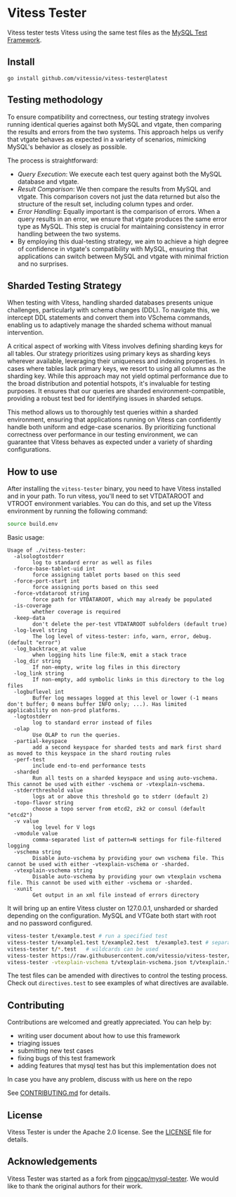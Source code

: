 # Vitess Tester

Vitess tester tests Vitess using the same test files as the [MySQL Test Framework](https://github.com/mysql/mysql-server/tree/8.0/mysql-test).

## Install

```
go install github.com/vitessio/vitess-tester@latest
```

## Testing methodology

To ensure compatibility and correctness, our testing strategy involves running identical queries against both MySQL and vtgate, then comparing the results and errors from the two systems. This approach helps us verify that vtgate behaves as expected in a variety of scenarios, mimicking MySQL's behavior as closely as possible.

The process is straightforward:
* *Query Execution*: We execute each test query against both the MySQL database and vtgate.
* *Result Comparison*: We then compare the results from MySQL and vtgate. This comparison covers not just the data returned but also the structure of the result set, including column types and order.
* *Error Handling*: Equally important is the comparison of errors. When a query results in an error, we ensure that vtgate produces the same error type as MySQL. This step is crucial for maintaining consistency in error handling between the two systems.
* By employing this dual-testing strategy, we aim to achieve a high degree of confidence in vtgate's compatibility with MySQL, ensuring that applications can switch between MySQL and vtgate with minimal friction and no surprises.


## Sharded Testing Strategy
When testing with Vitess, handling sharded databases presents unique challenges, particularly with schema changes (DDL). To navigate this, we intercept DDL statements and convert them into VSchema commands, enabling us to adaptively manage the sharded schema without manual intervention.

A critical aspect of working with Vitess involves defining sharding keys for all tables. Our strategy prioritizes using primary keys as sharding keys wherever available, leveraging their uniqueness and indexing properties. In cases where tables lack primary keys, we resort to using all columns as the sharding key. While this approach may not yield optimal performance due to the broad distribution and potential hotspots, it's invaluable for testing purposes. It ensures that our queries are sharded environment-compatible, providing a robust test bed for identifying issues in sharded setups.

This method allows us to thoroughly test queries within a sharded environment, ensuring that applications running on Vitess can confidently handle both uniform and edge-case scenarios. By prioritizing functional correctness over performance in our testing environment, we can guarantee that Vitess behaves as expected under a variety of sharding configurations.


## How to use

After installing the `vitess-tester` binary, you need to have Vitess installed and in your path. 
To run vitess, you'll need to set VTDATAROOT and VTROOT environment variables.
You can do this, and set up the Vitess environment by running the following command:

```sh
source build.env
```

Basic usage:
```
Usage of ./vitess-tester:
  -alsologtostderr
        log to standard error as well as files
  -force-base-tablet-uid int
        force assigning tablet ports based on this seed
  -force-port-start int
        force assigning ports based on this seed
  -force-vtdataroot string
        force path for VTDATAROOT, which may already be populated
  -is-coverage
        whether coverage is required
  -keep-data
        don't delete the per-test VTDATAROOT subfolders (default true)
  -log-level string
        The log level of vitess-tester: info, warn, error, debug. (default "error")
  -log_backtrace_at value
        when logging hits line file:N, emit a stack trace
  -log_dir string
        If non-empty, write log files in this directory
  -log_link string
        If non-empty, add symbolic links in this directory to the log files
  -logbuflevel int
        Buffer log messages logged at this level or lower (-1 means don't buffer; 0 means buffer INFO only; ...). Has limited applicability on non-prod platforms.
  -logtostderr
        log to standard error instead of files
  -olap
        Use OLAP to run the queries.
  -partial-keyspace
        add a second keyspace for sharded tests and mark first shard as moved to this keyspace in the shard routing rules
  -perf-test
        include end-to-end performance tests
  -sharded
        Run all tests on a sharded keyspace and using auto-vschema. This cannot be used with either -vschema or -vtexplain-vschema.
  -stderrthreshold value
        logs at or above this threshold go to stderr (default 2)
  -topo-flavor string
        choose a topo server from etcd2, zk2 or consul (default "etcd2")
  -v value
        log level for V logs
  -vmodule value
        comma-separated list of pattern=N settings for file-filtered logging
  -vschema string
        Disable auto-vschema by providing your own vschema file. This cannot be used with either -vtexplain-vschema or -sharded.
  -vtexplain-vschema string
        Disable auto-vschema by providing your own vtexplain vschema file. This cannot be used with either -vschema or -sharded.
  -xunit
        Get output in an xml file instead of errors directory
```

It will bring up an entire Vitess cluster on 127.0.0.1, unsharded or sharded depending on the configuration. MySQL and VTGate both start with root and no password configured.

```sh
vitess-tester t/example.test # run a specified test
vitess-tester t/example1.test t/example2.test  t/example3.test # separate different tests with one or more spaces
vitess-tester t/*.test   # wildcards can be used
vitess-tester https://raw.githubusercontent.com/vitessio/vitess-tester/main/t/basic.test # can also be run against an URL
vitess-tester -vtexplain-vschema t/vtexplain-vschema.json t/vtexplain.test # run a test with a custom vschema
```

The test files can be amended with directives to control the testing process. Check out `directives.test` to see examples of what directives are available. 

## Contributing

Contributions are welcomed and greatly appreciated. You can help by:

- writing user document about how to use this framework
- triaging issues
- submitting new test cases
- fixing bugs of this test framework
- adding features that mysql test has but this implementation does not

In case you have any problem, discuss with us here on the repo

See [CONTRIBUTING.md](./CONTRIBUTING.md) for details.

## License

Vitess Tester is under the Apache 2.0 license. See the [LICENSE](./LICENSE) file for details.

## Acknowledgements

Vitess Tester was started as a fork from [pingcap/mysql-tester](https://github.com/pingcap/mysql-tester). We would like to thank the original authors for their work.
